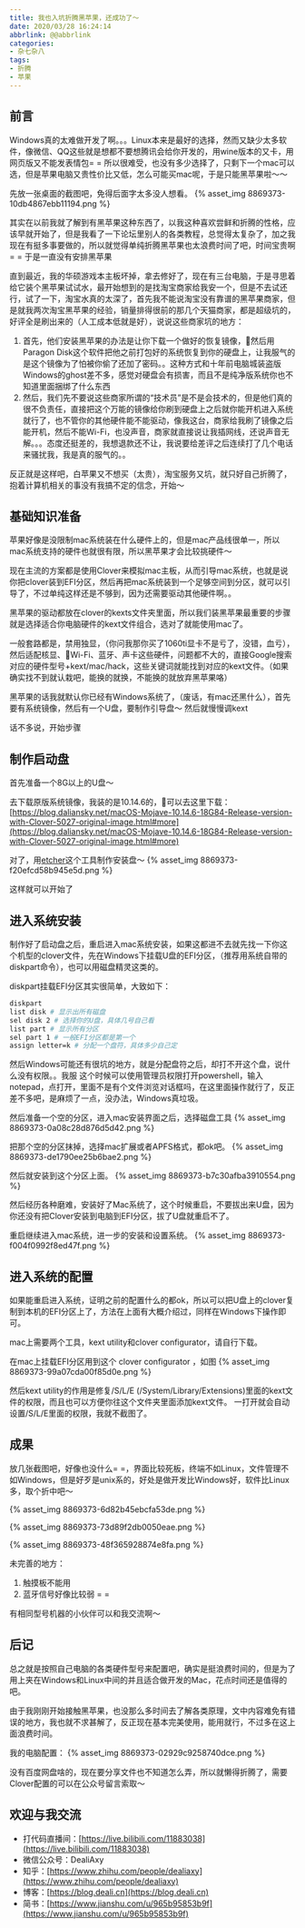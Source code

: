 ```yaml
---
title: 我也入坑折腾黑苹果，还成功了～
date: 2020/03/28 16:24:14
abbrlink: @@abbrlink
categories:
- 杂七杂八
tags:
- 折腾
- 苹果
---
```

## 前言
Windows真的太难做开发了啊。。。Linux本来是最好的选择，然而又缺少太多软件，像微信、QQ这些就是想都不要想腾讯会给你开发的，用wine版本的又卡，用网页版又不能发表情包= = 所以很难受，也没有多少选择了，只剩下一个mac可以选，但是苹果电脑又贵性价比又低，怎么可能买mac呢，于是只能黑苹果啦～～

先放一张桌面的截图吧，免得后面字太多没人想看。
{% asset_img 8869373-10db4867ebb11194.png %}


其实在以前我就了解到有黑苹果这种东西了，以我这种喜欢尝鲜和折腾的性格，应该早就开始了，但是我看了一下论坛里别人的各类教程，总觉得太复杂了，加之我现在有挺多事要做的，所以就觉得单纯折腾黑苹果也太浪费时间了吧，时间宝贵啊 = = 于是一直没有安排黑苹果

直到最近，我的华硕游戏本主板坏掉，拿去修好了，现在有三台电脑，于是寻思着给它装个黑苹果试试水，最开始想到的是找淘宝商家给我安一个，但是不去试还行，试了一下，淘宝水真的太深了，首先我不能说淘宝没有靠谱的黑苹果商家，但是就我两次淘宝黑苹果的经验，销量排得很前的那几个天猫商家，都是超级坑的，好评全是刷出来的（人工成本低就是好），说说这些商家坑的地方：

1. 首先，他们安装黑苹果的办法是让你下载一个做好的恢复镜像，然后用Paragon Disk这个软件把他之前打包好的系统恢复到你的硬盘上，让我服气的是这个镜像为了怕被你偷了还加了密码。。这种方式和十年前电脑城装盗版
Windows的ghost差不多，感觉对硬盘会有损害，而且不是纯净版系统你也不知道里面捆绑了什么东西
2. 然后，我们先不要说这些商家所谓的“技术员”是不是会技术的，但是他们真的很不负责任，直接把这个万能的镜像给你刷到硬盘上之后就你能开机进入系统就行了，也不管你的其他硬件能不能驱动，像我这台，商家给我刷了镜像之后能开机，然后不能Wi-Fi，也没声音，商家就直接说让我插网线，还说声音无解。。。态度还挺差的，我想退款还不让，我说要给差评之后连续打了几个电话来骚扰我，我是真的服气的。。


反正就是这样吧，白苹果又不想买（太贵），淘宝服务又坑，就只好自己折腾了，抱着计算机相关的事没有我搞不定的信念，开始～

## 基础知识准备
苹果好像是没限制mac系统装在什么硬件上的，但是mac产品线很单一，所以mac系统支持的硬件也就很有限，所以黑苹果才会比较挑硬件～

现在主流的方案都是使用Clover来模拟mac主板，从而引导mac系统，也就是说你把clover装到EFI分区，然后再把mac系统装到一个足够空间到分区，就可以引导了，不过单纯这样还是不够到，因为还需要驱动其他硬件啊。。

黑苹果的驱动都放在clover的kexts文件夹里面，所以我们装黑苹果最重要的步骤就是选择适合你电脑硬件的kext文件组合，选对了就能使用mac了。

一般套路都是，禁用独显，（你问我那你买了1060ti显卡不是亏了，没错，血亏），然后适配核显、Wi-Fi、蓝牙、声卡这些硬件，问题都不大的，直接Google搜索对应的硬件型号+kext/mac/hack，这些关键词就能找到对应的kext文件。（如果确实找不到就认栽吧，能换的就换，不能换的就放弃黑苹果咯）

黑苹果的话我就默认你已经有Windows系统了，（废话，有mac还黑什么），首先要有系统镜像，然后有一个U盘，要制作引导盘～ 然后就慢慢调kext

话不多说，开始步骤

## 制作启动盘
首先准备一个8G以上的U盘～

去下载原版系统镜像，我装的是10.14.6的，可以去这里下载：
[https://blog.daliansky.net/macOS-Mojave-10.14.6-18G84-Release-version-with-Clover-5027-original-image.html#more](https://blog.daliansky.net/macOS-Mojave-10.14.6-18G84-Release-version-with-Clover-5027-original-image.html#more)

对了，用[etcher](https://etcher.io/)这个工具制作安装盘～
{% asset_img 8869373-f20efcd58b945e5d.png %}


这样就可以开始了


## 进入系统安装
制作好了启动盘之后，重启进入mac系统安装，如果这都进不去就先找一下你这个机型的clover文件，先在Windows下挂载U盘的EFI分区，（推荐用系统自带的diskpart命令），也可以用磁盘精灵这类的。

diskpart挂载EFI分区其实很简单，大致如下：
```bash
diskpart
list disk # 显示出所有磁盘
sel disk 2 # 选择你的U盘，具体几号自己看
list part # 显示所有分区
sel part 1 # 一般EFI分区都是第一个
assign letter=k # 分配一个盘符，具体多少自己定
```

然后Windows可能还有很坑的地方，就是分配盘符之后，却打不开这个盘，说什么没有权限。。我服
这个时候可以使用管理员权限打开powershell，输入notepad，点打开，里面不是有个文件浏览对话框吗，在这里面操作就行了，反正差不多吧，是麻烦了一点，没办法，Windows真垃圾。

然后准备一个空的分区，进入mac安装界面之后，选择磁盘工具
{% asset_img 8869373-0a08c28d876d5d42.png %}

把那个空的分区抹掉，选择mac扩展或者APFS格式，都ok吧。
{% asset_img 8869373-de1790ee25b6bae2.png %}

然后就安装到这个分区上面。
{% asset_img 8869373-b7c30afba3910554.png %}

然后经历各种磨难，安装好了Mac系统了，这个时候重启，不要拔出来U盘，因为你还没有把Clover安装到电脑到EFI分区，拔了U盘就重启不了。

重启继续进入mac系统，进一步的安装和设置系统。
{% asset_img 8869373-f004f0992f8ed47f.png %}


## 进入系统的配置
如果能重启进入系统，证明之前的配置什么的都ok，所以可以把U盘上的clover复制到本机的EFI分区上了，方法在上面有大概介绍过，同样在Windows下操作即可。

mac上需要两个工具，kext utility和clover configurator，请自行下载。

在mac上挂载EFI分区用到这个 clover configurator ，如图
{% asset_img 8869373-99a07cda00f85d0e.png %}

然后kext utility的作用是修复/S/L/E (/System/Library/Extensions)里面的kext文件的权限，而且也可以方便你往这个文件夹里面添加kext文件。
一打开就会自动设置/S/L/E里面的权限，我就不截图了。


## 成果
放几张截图吧，好像也没什么= =，界面比较死板，终端不如Linux，文件管理不如Windows，但是好歹是unix系的，好处是做开发比Windows好，软件比Linux多，取个折中吧～

{% asset_img 8869373-6d82b45ebcfa53de.png %}

{% asset_img 8869373-73d89f2db0050eae.png %}

{% asset_img 8869373-48f365928874e8fa.png %}

未完善的地方：
1. 触摸板不能用
2. 蓝牙信号好像比较弱 = = 

有相同型号机器的小伙伴可以和我交流啊～

## 后记
总之就是按照自己电脑的各类硬件型号来配置吧，确实是挺浪费时间的，但是为了用上夹在Windows和Linux中间的并且适合做开发的Mac，花点时间还是值得的吧。

由于我刚刚开始接触黑苹果，也没那么多时间去了解各类原理，文中内容难免有错误的地方，我也就不求甚解了，反正现在基本完美使用，能用就行，不过多在这上面浪费时间。

我的电脑配置：
{% asset_img 8869373-02929c9258740dce.png %}

没有百度网盘啥的，现在要分享文件也不知道怎么弄，所以就懒得折腾了，需要Clover配置的可以在公众号留言索取～


## 欢迎与我交流
- 打代码直播间：[https://live.bilibili.com/11883038](https://live.bilibili.com/11883038)
- 微信公众号：DealiAxy
- 知乎：[https://www.zhihu.com/people/dealiaxy](https://www.zhihu.com/people/dealiaxy)
- 博客：[https://blog.deali.cn](https://blog.deali.cn)
- 简书：[https://www.jianshu.com/u/965b95853b9f](https://www.jianshu.com/u/965b95853b9f)
